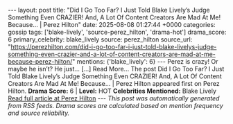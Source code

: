 --- layout: post title: "Did I Go Too Far? I Just Told Blake Lively’s Judge Something Even CRAZIER! And, A Lot Of Content Creators Are Mad At Me! Because... | Perez Hilton" date: 2025-08-08 01:27:44 +0000 categories: gossip tags: ['blake-lively', 'source-perez_hilton', 'drama-hot'] drama_score: 6 primary_celebrity: blake_lively source: perez_hilton source_url: "https://perezhilton.com/did-i-go-too-far-i-just-told-blake-livelys-judge-something-even-crazier-and-a-lot-of-content-creators-are-mad-at-me-because-perez-hilton/" mentions: {'blake_lively': 6} --- Perez is crazy! Or maybe he isn’t? He just… [...] Read More... The post Did I Go Too Far? I Just Told Blake Lively’s Judge Something Even CRAZIER! And, A Lot Of Content Creators Are Mad At Me! Because... | Perez Hilton appeared first on Perez Hilton. **Drama Score:** 6 | **Level:** HOT **Celebrities Mentioned:** Blake Lively [Read full article at Perez Hilton](https://perezhilton.com/did-i-go-too-far-i-just-told-blake-livelys-judge-something-even-crazier-and-a-lot-of-content-creators-are-mad-at-me-because-perez-hilton/) --- *This post was automatically generated from RSS feeds. Drama scores are calculated based on mention frequency and source reliability.*